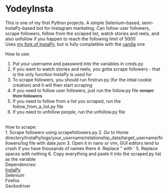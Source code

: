 # YodeyInsta
This is one of my first Python projects. A simple Selenium-based, semi-InstaPy-based bot for Instagram marketing. Can follow user followers, scrape followers, follow from the scraped list, watch stories and reels, and also unfollow if you happen to reach the following limit of 5000<br>
Uses <a href="https://github.com/valentino1337/InstaPy" target="_blank">my fork of InstaPy</a>, but is fully complatible with the <a href="https://github.com/timgrossmann/InstaPy">vanilla</a> one

How to use:
1. Put your username and password into the variables in creds.py
2. If you want to watch stories and reels, you gotta scrape followers - that is the only function InstaPy is used for
3. To scrape followers, you should run firstrun.py (for the intial cookie creation) and it will then start scraping
4. If you need to follow user followers, just run the follow.py file <strike>scrape their followers</strike>
5. If you need to follow from a list you scraped, run the follow_from_a_list.py file
6. If you need to unfollow people, run the unfollow.py file
<br>
How to scrape:<br>
1. Scrape followers using scrapefollowers.py
2. Go to Home directory/InstaPy/logs/your_username/relationship_data/target_username/followers/log file with date.json
3. Open it in nano or vim, GUI editors tend to crash if you have thousands of names there
4. Replace " with '
5. Replace spaces with nothing
6. Copy everything and paste it into the scraped.py list as the variable
<br>
Dependencies:<br>
<a href="https://github.com/valentino1337/InstaPy">InstaPy</a><br>
Selenium<br>
Firefox<br>
Geckodriver

